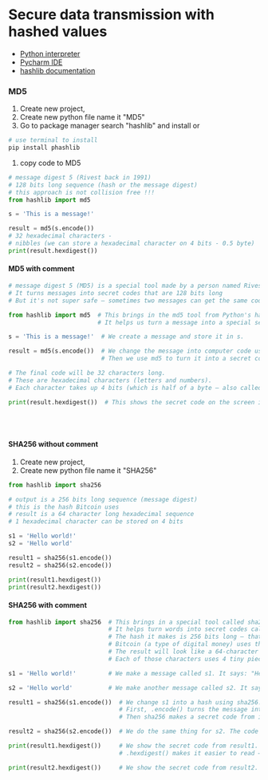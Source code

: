 # Secure data transmission with hashed values

- [Python interpreter](https://python.org)
- [Pycharm IDE](https://www.jetbrains.com/pycharm/)
- [hashlib documentation](https://realpython.com/ref/stdlib/hashlib/)

### MD5 


1. Create new project,
1. Create new python file name it "MD5"
1. Go to package manager search "hashlib" and install
   or

```sh
# use terminal to install
pip install phashlib
```
1. copy code to MD5

```py
# message digest 5 (Rivest back in 1991)
# 128 bits long sequence (hash or the message digest)
# this approach is not collision free !!!
from hashlib import md5

s = 'This is a message!'

result = md5(s.encode())
# 32 hexadecimal characters -
# nibbles (we can store a hexadecimal character on 4 bits - 0.5 byte)
print(result.hexdigest())

```

#### MD5 with comment

```py
# message digest 5 (MD5) is a special tool made by a person named Rivest in 1991
# It turns messages into secret codes that are 128 bits long
# But it's not super safe — sometimes two messages can get the same code (called a collision)

from hashlib import md5  # This brings in the md5 tool from Python's hashlib toolbox.
                         # It helps us turn a message into a special secret code (called a hash).

s = 'This is a message!'  # We create a message and store it in s.

result = md5(s.encode())  # We change the message into computer code using .encode()
                          # Then we use md5 to turn it into a secret code and save it in result.

# The final code will be 32 characters long.
# These are hexadecimal characters (letters and numbers).
# Each character takes up 4 bits (which is half of a byte — also called a nibble!)

print(result.hexdigest())  # This shows the secret code on the screen in a way that's easy to read.

```

<br>
<br>

#### SHA256 without comment
1. Create new project,
1. Create new python file name it "SHA256"

```py
from hashlib import sha256

# output is a 256 bits long sequence (message digest)
# this is the hash Bitcoin uses
# result is a 64 character long hexadecimal sequence
# 1 hexadecimal character can be stored on 4 bits

s1 = 'Hello world!'
s2 = 'Hello world'

result1 = sha256(s1.encode())
result2 = sha256(s2.encode())

print(result1.hexdigest())
print(result2.hexdigest())
```

#### SHA256 with comment

```py
from hashlib import sha256  # This brings in a special tool called sha256 from the hashlib toolbox.
                            # It helps turn words into secret codes called hashes.
                            # The hash it makes is 256 bits long — that's like a long string of 1s and 0s.
                            # Bitcoin (a type of digital money) uses this kind of hash.
                            # The result will look like a 64-character code made of numbers and letters.
                            # Each of those characters uses 4 tiny pieces called bits.

s1 = 'Hello world!'         # We make a message called s1. It says: "Hello world!" (with an exclamation mark).

s2 = 'Hello world'          # We make another message called s2. It says: "Hello world" (without the exclamation mark).

result1 = sha256(s1.encode())  # We change s1 into a hash using sha256.
                               # First, .encode() turns the message into computer language.
                               # Then sha256 makes a secret code from it and saves it in result1.

result2 = sha256(s2.encode())  # We do the same thing for s2. The code is saved in result2.

print(result1.hexdigest())     # We show the secret code from result1.
                               # .hexdigest() makes it easier to read — just letters and numbers.

print(result2.hexdigest())     # We show the secret code from result2.

```